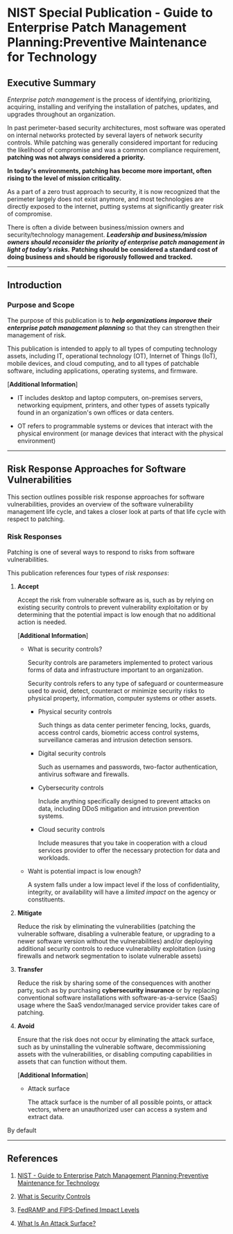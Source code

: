 # NIST Special Publication - Guide to Enterprise Patch Management Planning:Preventive Maintenance for Technology

## Executive Summary

*Enterprise patch management* is the process of identifying, prioritizing, acquiring, installing and verifying the installation of patches, updates, and upgrades throughout an organization.

In past perimeter-based security architectures, most software was operated on internal networks protected by several layers of network security controls.
While patching was generally considered important for reducing the likelihood of compromise and was a common compliance requirement, **patching was not always considered a priority.**

**In today's environments, patching has become more important, often rising to the level of mission criticality.**

As a part of a zero trust approach to security, it is now recognized that the perimeter largely does not exist anymore, and most technologies are directly exposed to the internet, putting systems at significantly greater risk of compromise.

There is often a divide between business/mission owners and security/technology management.
***Leadership and business/mission owners should reconsider the priority of enterprise patch management in light of today's risks.***
**Patching should be considered a standard cost of doing business and should be rigorously followed and tracked.**

---

## Introduction

### Purpose and Scope

The purpose of this publication is to ***help organizations imporove their enterprise patch management planning*** so that they can strengthen their management of risk.

This publication is intended to apply to all types of computing technology assets, including IT, operational technology (OT), Internet of Things (IoT), mobile devices, and cloud computing, and to all types of patchable software, including applications, operating systems, and firmware.

[**Additional Information**]

* IT includes desktop and laptop computers, on-premises servers, networking equipment, printers, and other types of assets typically found in an organization's own offices or data centers.

* OT refers to programmable systems or devices that interact with the physical environment (or manage devices that interact with the physical environment)

---

## Risk Response Approaches for Software Vulnerabilities

This section outlines possible risk response approaches for software vulnerabilities, provides an overview of the software vulnerability management life cycle, and takes a closer look at parts of that life cycle with respect to patching.

### Risk Responses

Patching is one of several ways to respond to risks from software vulnerabilities.

This publication references four types of *risk responses*:

1. **Accept**

    Accept the risk from vulnerable software as is, such as by relying on existing security controls to prevent vulnerability exploitation or by determining that the potential impact is low enough that no additional action is needed.

    [**Additional Information**]

    * What is security controls?

        Security controls are parameters implemented to protect various forms of data and infrastructure important to an organization.

        Security controls refers to any type of safeguard or countermeasure used to avoid, detect, counteract or minimize security risks to physical property, information, computer systems or other assets.

        * Physical security controls

            Such things as data center perimeter fencing, locks, guards, access control cards, biometric access control systems, surveillance cameras and intrusion detection sensors.

        * Digital security controls

            Such as usernames and passwords, two-factor authentication, antivirus software and firewalls.

        * Cybersecurity controls

            Include anything specifically designed to prevent attacks on data, including DDoS mitigation and intrusion prevention systems.

        * Cloud security controls

            Include measures that you take in cooperation with a cloud services provider to offer the necessary protection for data and workloads.

    * Waht is potential impact is low enough?

        A system falls under a low impact level if the loss of confidentiality, integrity, or availability will have a *limited impact* on the agency or constituents.

1. **Mitigate**

    Reduce the risk by eliminating the vulnerabilities (patching the vulnerable software, disabling a vulnerable feature, or upgrading to a newer software version without the vulnerabilities) and/or deploying additional security controls to reduce vulnerability exploitation (using firewalls and network segmentation to isolate vulnerable assets)

1. **Transfer**

    Reduce the risk by sharing some of the consequences with another party, such as by purchasing **cybersecurity insurance** or by replacing conventional software installations with software-as-a-service (SaaS) usage where the SaaS vendor/managed service provider takes care of patching.

1. **Avoid**

    Ensure that the risk does not occur by eliminating the attack surface, such as by uninstalling the vulnerable software, decommissioning assets with the vulnerabilities, or disabling computing capabilities in assets that can function without them.

    [**Additional Information**]

    * Attack surface

        The attack surface is the number of all possible points, or attack vectors, where an unauthorized user can access a system and extract data.

By default

---

## References

1. [NIST - Guide to Enterprise Patch Management Planning:Preventive Maintenance for Technology](https://nvlpubs.nist.gov/nistpubs/specialpublications/nist.sp.800-40r4.pdf)

1. [What is Security Controls](https://ibm.com/topics/security-controls)

1. [FedRAMP and FIPS-Defined Impact Levels](https://linkedin.com/pulse/fedramp-fips-defined-impact-levels-continuum-grc)

1. [What Is An Attack Surface?](https://fortinet.com/resources/cyberglossary/attack-surface)

